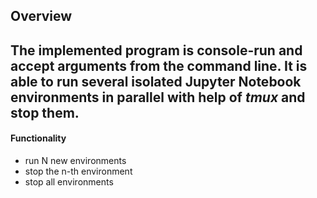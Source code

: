 ## Overview

The implemented program is console-run and accept arguments from the command line. 
It is able to run several isolated Jupyter Notebook environments in parallel with help of *tmux* and stop them.
---
#### Functionality

- run N new environments
- stop the n-th environment
- stop all environments
